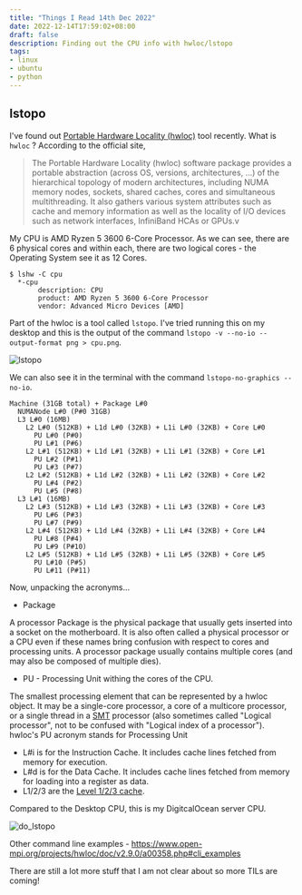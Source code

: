 ```yaml
---
title: "Things I Read 14th Dec 2022"
date: 2022-12-14T17:59:02+08:00
draft: false
description: Finding out the CPU info with hwloc/lstopo
tags:
- linux
- ubuntu
- python
---
```


## lstopo

I've found out [Portable Hardware Locality (hwloc)](https://www.open-mpi.org/projects/hwloc/) tool recently. What is `hwloc` ? According to the official site,

> The Portable Hardware Locality (hwloc) software package provides a portable abstraction (across OS, versions, architectures, ...) of the hierarchical topology of modern architectures, including NUMA memory nodes, sockets, shared caches, cores and simultaneous multithreading.
> It also gathers various system attributes such as cache and memory information as well as the locality of I/O devices such as network interfaces, InfiniBand HCAs or GPUs.v

My CPU is AMD Ryzen 5 3600 6-Core Processor.
As we can see, there are 6 physical cores and within each, there are two logical cores - the Operating System see it as 12 Cores.
```
$ lshw -C cpu
  *-cpu
       description: CPU
       product: AMD Ryzen 5 3600 6-Core Processor
       vendor: Advanced Micro Devices [AMD]
```

Part of the hwloc is a tool called `lstopo`. I've tried running this on my desktop and this is the output of the command `lstopo -v --no-io --output-format png > cpu.png`.

![lstopo](/cpu.png)

We can also see it in the terminal with the command `lstopo-no-graphics --no-io`.

```
Machine (31GB total) + Package L#0
  NUMANode L#0 (P#0 31GB)
  L3 L#0 (16MB)
    L2 L#0 (512KB) + L1d L#0 (32KB) + L1i L#0 (32KB) + Core L#0
      PU L#0 (P#0)
      PU L#1 (P#6)
    L2 L#1 (512KB) + L1d L#1 (32KB) + L1i L#1 (32KB) + Core L#1
      PU L#2 (P#1)
      PU L#3 (P#7)
    L2 L#2 (512KB) + L1d L#2 (32KB) + L1i L#2 (32KB) + Core L#2
      PU L#4 (P#2)
      PU L#5 (P#8)
  L3 L#1 (16MB)
    L2 L#3 (512KB) + L1d L#3 (32KB) + L1i L#3 (32KB) + Core L#3
      PU L#6 (P#3)
      PU L#7 (P#9)
    L2 L#4 (512KB) + L1d L#4 (32KB) + L1i L#4 (32KB) + Core L#4
      PU L#8 (P#4)
      PU L#9 (P#10)
    L2 L#5 (512KB) + L1d L#5 (32KB) + L1i L#5 (32KB) + Core L#5
      PU L#10 (P#5)
      PU L#11 (P#11)
```

Now, unpacking the acronyms...

- Package

A processor Package is the physical package that usually gets inserted into a socket on the motherboard.
It is also often called a physical processor or a CPU even if these names bring confusion with respect to cores and processing units.
A processor package usually contains multiple cores (and may also be composed of multiple dies).

- PU - Processing Unit withing the cores of the CPU.

The smallest processing element that can be represented by a hwloc object. It may be a single-core processor, a core of a multicore processor, or a single thread in a [SMT](https://en.wikipedia.org/wiki/Simultaneous_multithreadingv) processor (also sometimes called "Logical processor", not to be confused with "Logical index of a processor").
hwloc's PU acronym stands for Processing Unit

- L#i is for the Instruction Cache. It includes cache lines fetched from memory for execution.
- L#d is for the Data Cache. It includes cache lines fetched from memory for loading into a register as data.
- L1/2/3 are the [Level 1/2/3 cache](https://www.makeuseof.com/tag/what-is-cpu-cache/).


Compared to the Desktop CPU, this is my DigitcalOcean server CPU.

![do_lstopo](/do_cpu.png)

Other command line examples - https://www.open-mpi.org/projects/hwloc/doc/v2.9.0/a00358.php#cli_examples

There are still a lot more stuff that I am not clear about so more TILs are coming!
